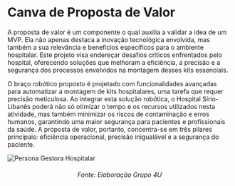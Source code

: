 # Canva de Proposta de Valor
A proposta de valor é um componente o qual auxilia a validar a idea de um MVP. Ela não apenas destaca a inovação tecnológica envolvida, mas também a sua relevância e benefícios específicos para o ambiente hospitalar. Este projeto visa endereçar desafios críticos enfrentados pelo hospital, oferecendo soluções que melhoram a eficiência, a precisão e a segurança dos processos envolvidos na montagem desses kits essenciais.

O braço robótico proposto é projetado com funcionalidades avançadas para automatizar a montagem de kits hospitalares, uma tarefa que requer precisão meticulosa. Ao integrar esta solução robótica, o Hospital Sírio-Libanês poderá não só otimizar o tempo e os recursos utilizados nesta atividade, mas também minimizar os riscos de contaminação e erros humanos, garantindo uma maior segurança para pacientes e profissionais da saúde. A proposta de valor, portanto, concentra-se em três pilares principais: eficiência operacional, precisão inigualável e a segurança do paciente.

![Persona Gestora Hospitalar](/img/vpc.png)
<h6 align="center"> Fonte: Elaboração Grupo 4U </h6>
